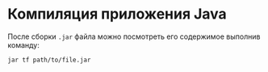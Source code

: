 
# Компиляция приложения Java

После сборки `.jar` файла можно посмотреть его содержимое выполнив команду:

```bash
jar tf path/to/file.jar
```